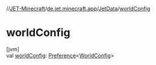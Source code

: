 //[JET-Minecraft](../../../index.md)/[de.jet.minecraft.app](../index.md)/[JetData](index.md)/[worldConfig](world-config.md)

# worldConfig

[jvm]\
val [worldConfig](world-config.md): [Preference](../../de.jet.minecraft.tool.data/-preference/index.md)&lt;[WorldConfig](../../de.jet.minecraft.app.component.essentials.world/-world-config/index.md)&gt;
